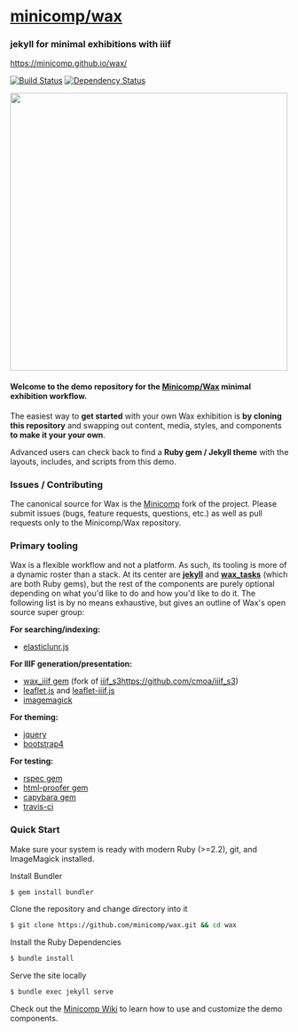 # [minicomp/wax](https://github.com/minicomp/wax/)
### jekyll for minimal exhibitions with iiif

<https://minicomp.github.io/wax/>

[![Build Status](https://travis-ci.org/mnyrop/wax.svg?branch=master)](https://travis-ci.org/mnyrop/wax) [![Dependency Status](https://gemnasium.com/badges/github.com/mnyrop/wax.svg)](https://gemnasium.com/github.com/mnyrop/wax)

<img src="https://raw.githubusercontent.com/mnyrop/wax_tasks/master/docs/wax_screen.gif" width="500"/>

#### Welcome to the demo repository for the [Minicomp/Wax](https://github.com/minicomp/wax/) minimal exhibition workflow.

The easiest way to **get started** with your own Wax exhibition is **by cloning this repository** and swapping out content, media, styles, and components **to make it your your own**.

Advanced users can check back to find a **Ruby gem / Jekyll theme** with the layouts, includes, and scripts from this demo.

### Issues / Contributing

The canonical source for Wax is the [Minicomp](https://github.com/minicomp/wax/) fork of the project. Please submit issues (bugs, feature requests, questions, etc.) as well as pull requests only to the Minicomp/Wax repository.

### Primary tooling

Wax is a flexible workflow and not a platform. As such, its tooling is more of a dynamic roster than a stack. At its center are __[jekyll](http://jekyllrb.com)__ and __[wax_tasks](https://github.com/minicomp/wax_tasks/)__ (which are both Ruby gems), but the rest of the components
are purely optional depending on what you'd like to do and how you'd like to do it. The following list is by no means exhaustive, but gives an outline of Wax's open source super group:

__For searching/indexing:__
- [elasticlunr.js](http://elasticlunr.com/)

__For IIIF generation/presentation:__
- [wax_iiif gem](https://github.com/minicomp/wax_iiif/) (fork of [iiif_s3]()https://github.com/cmoa/iiif_s3)
- [leaflet.js](http://leafletjs.com/) and [leaflet-iiif.js](https://github.com/mejackreed/Leaflet-IIIF)
- [imagemagick](https://www.imagemagick.org/script/index.php)

__For theming:__
- [jquery](http://jquery.com/)
- [bootstrap4](https://getbootstrap.com/docs/4.0/getting-started/introduction/)

__For testing:__
- [rspec gem](http://rspec.info/)
- [html-proofer gem](https://github.com/gjtorikian/html-proofer)
- [capybara gem](http://teamcapybara.github.io/capybara/)
- [travis-ci](https://travis-ci.org/)


### Quick Start

Make sure your system is ready with modern Ruby (>=2.2), git, and ImageMagick installed.

Install Bundler
```sh
$ gem install bundler
```
Clone the repository and change directory into it
```sh
$ git clone https://github.com/minicomp/wax.git && cd wax
```
Install the Ruby Dependencies
```sh
$ bundle install
```
Serve the site locally
```sh
$ bundle exec jekyll serve
```
Check out the [Minicomp Wiki](https://minicomp.github.io/wiki/) to learn how to use and customize the demo components.
